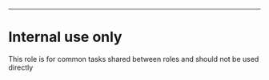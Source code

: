 ---
# Internal use only
This role is for common tasks shared between roles and should not be used directly

